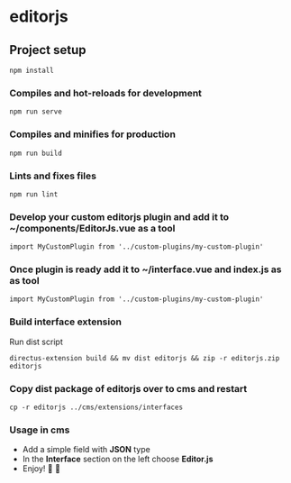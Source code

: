 # editorjs

## Project setup
```
npm install
```

### Compiles and hot-reloads for development
```
npm run serve
```

### Compiles and minifies for production
```
npm run build
```

### Lints and fixes files
```
npm run lint
```

### Develop your custom editorjs plugin and add it to ~/components/EditorJs.vue as a tool
```
import MyCustomPlugin from '../custom-plugins/my-custom-plugin'
```

### Once plugin is ready add it to ~/interface.vue and index.js as as tool
```
import MyCustomPlugin from '../custom-plugins/my-custom-plugin'
```
### Build interface extension
Run dist script
```
directus-extension build && mv dist editorjs && zip -r editorjs.zip editorjs
```

### Copy dist package of editorjs over to cms and restart
```
cp -r editorjs ../cms/extensions/interfaces
```
### Usage in cms
- Add a simple field with **JSON** type
- In the **Interface** section on the left choose **Editor.js**
- Enjoy! 🎉 🚀
